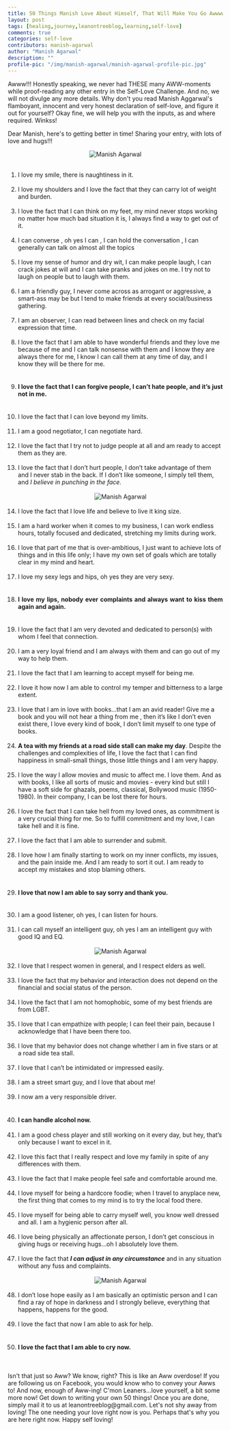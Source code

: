```yaml
---
title: 50 Things Manish Love About Himself, That Will Make You Go Awwww!!!
layout: post
tags: [healing,journey,leanontreeblog,learning,self-love]
comments: true
categories: self-love
contributors: manish-agarwal
author: "Manish Agarwal"
description: ""
profile-pic: "/img/manish-agarwal/manish-agarwal-profile-pic.jpg"
---
```

<p class="lot-text">Awww!!! Honestly speaking, we never had THESE many AWW-moments while proof-reading any other entry in the Self-Love Challenge. And no, we will not divulge any more details. Why don't you read Manish Aggarwal's flamboyant, innocent and very honest declaration of self-love, and figure it out for yourself? Okay fine, we will help you with the inputs, as and where required. Winkss!<!--more--><p/>
<p class="lot-text">Dear Manish, here's to getting better in time! Sharing your entry, with lots of love and hugs!!!<p/>

<div class="separator" style="clear: both; text-align: center;">
<img class="img-responsive center-block"  src="/img/manish-agarwal/manish-agarwal-1.JPG" alt="Manish Agarwal"/></div>
<br/>
<div class="post-body-list-container"><ol>
<li>
I love my smile, there is naughtiness in it.</li></br>
<li>
I love my shoulders and I love the fact that they can carry lot of weight and burden.</li></br>
<li>
I love the fact that I can think on my feet, my mind never stops working no matter how much bad situation it is, I always find a way to get out of it.</li></br>
<li>
I can converse , oh yes I can , I can hold the conversation , I can generally can talk on almost all the topics</li></br>
<li>
I love my sense of humor and dry wit, I can make people laugh, I can crack jokes at will and I can take pranks and jokes on me. I try not to laugh on people but to laugh with them.</li></br>
<li>
I am a friendly guy, I never come across as arrogant or aggressive, a smart-ass may be but I tend to make friends at every social/business gathering.</li></br>
<li>
I am an observer, I can read between lines and check on my facial expression that time.</li></br>
<li>
I love the fact that I am able to have wonderful friends and they love me because of me and I can talk nonsense with them and I know they are always there for me, I know I can call them at any time of day, and I know they will be there for me.</li></br>

<li><h4 style="text-align: justify;">
I love the fact that I can forgive people, I can’t hate people, and it’s just not in me.</h4>
</li>
<br />
<li>
I love the fact that I can love beyond my limits.</li></br>
<li>
I am a good negotiator, I can negotiate hard.</li></br>
<li>
I love the fact that I try not to judge people at all and am ready to accept them as they are.</li></br>
<li>
I love the fact that I don’t hurt people, I don’t take advantage of them and I never stab in the back. If I don’t like someone, I simply tell them, and <i>I believe in punching in the face.</i></li></br>

<div class="separator" style="clear: both; text-align: center;">
<img class="img-responsive center-block"  src="/img/manish-agarwal/manish-agarwal-2.JPG" alt="Manish Agarwal"/></div>
<br/>

<li>
I love the fact that I love life and believe to live it king size.</li></br>
<li>
I am a hard worker when it comes to my business, I can work endless hours, totally focused and dedicated, stretching my limits during work.</li></br>
<li>
I love that part of me that is over-ambitious, I just want to achieve lots of things and in this life only; I have my own set of goals which are totally clear in my mind and heart.</li></br>
<li>
I love my sexy legs and hips, oh yes they are very sexy.</li></br>
<li>
<h4 style="text-align: justify;">
I love my lips, nobody ever complaints and always want to kiss them again and again.</h4>
</li>
</br>
<li>
I love the fact that I am very devoted and dedicated to person(s) with whom I feel that connection.</li></br>
<li>
I am a very loyal friend and I am always with them and can go out of my way to help them.</li></br>
<li>
I love the fact that I am learning to accept myself for being me.</li></br>
<li>
I love it how now I am able to control my temper and bitterness to a large extent.</li></br>
<li>
I love that I am in love with books…that I am an avid reader! Give me a book and you will not hear a thing from me , then it’s like I don’t even exist there, I love every kind of book, I don’t limit myself to one type of books.</li></br>
<li>
<b>A tea with my friends at a road side stall can make my day</b>. Despite the challenges and complexities of life, I love the fact that I can find happiness in small-small things, those little things and I am very happy.</li></br>
<li>
I love the way I allow movies and music to affect me. I love them. And as with books, I like all sorts of music and movies - every kind but still I have a soft side for ghazals, poems, classical, Bollywood music (1950-1980). In their company, I can be lost there for hours.</li></br>
<li>
I love the fact that I can take hell from my loved ones, as commitment is a very crucial thing for me. So to fulfill commitment and my love, I can take hell and it is fine.</li></br>
<li>
I love the fact that I am able to surrender and submit.</li></br>
<li>
I love how I am finally starting to work on my inner conflicts, my issues, and the pain inside me. And I am ready to sort it out. I am ready to accept my mistakes and stop blaming others.</li></br>
<li>
<h4 style="text-align: justify;">
I love that now I am able to say sorry and thank you.</h4>
</li></br>
<li>
I am a good listener, oh yes, I can listen for hours.</li></br>
<li>
I can call myself an intelligent guy, oh yes I am an intelligent guy with good IQ and EQ.</li></br>
<div class="separator" style="clear: both; text-align: center;">
<img class="img-responsive center-block"  src="/img/manish-agarwal/manish-agarwal-3.JPG" alt="Manish Agarwal"/></div>
<br/>
<li>
I love that I respect women in general, and I respect elders as well.</li></br>
<li>
I love the fact that my behavior and interaction does not depend on the financial and social status of the person.</li></br>
<li>
I love the fact that I am not homophobic, some of my best friends are from LGBT.</li></br>
<li>
I love that I can empathize with people; I can feel their pain, because I acknowledge that I have been there too.</li></br>
<li>
I love that my behavior does not change whether I am in five stars or at a road side tea stall.</li></br>
<li>
I love that I can’t be intimidated or impressed easily.</li></br>
<li>
I am a street smart guy, and I love that about me!</li></br>
<li>
I now am a very responsible driver.</li></br>
<li>
<h4 style="text-align: justify;">
I can handle alcohol now.</h4></li>
<li>
I am a good chess player and still working on it every day, but hey, that’s only because I want to excel in it.</li></br>
<li>
I love this fact that I really respect and love my family in spite of any differences with them.</li></br>
<li>
I love the fact that I make people feel safe and comfortable around me.</li></br>
<li>
I love myself for being a hardcore foodie; when I travel to anyplace new, the first thing that comes to my mind is to try the local food there.</li></br>
<li>
I love myself for being able to carry myself well, you know well dressed and all. I am a hygienic person after all.</li></br>
<li>
I love being physically an affectionate person, I don’t get conscious in giving hugs or receiving hugs…oh I absolutely love them.</li></br>
<li>
I love the fact that <b><i>I can adjust in any circumstance</i></b> and in any situation without any fuss and complaints.</li></br>
<div class="separator" style="clear: both; text-align: center;">
<img class="img-responsive center-block"  src="/img/manish-agarwal/manish-agarwal-4.JPG" alt="Manish Agarwal"/></div>
<br/>
<li>
I don’t lose hope easily as I am basically an optimistic person and I can find a ray of hope in darkness and I strongly believe, everything that happens, happens for the good.</li></br>
<li>
I love the fact that now I am able to ask for help.</li></br>
<li>
<h4 style="text-align: justify;">
I love the fact that I am able to cry now.</h4></li></ol></div></br>
<p class="lot-text">Isn't that just so Aww? We know, right? This is like an Aww overdose! If you are following us on Facebook, you would know who to convey your Awws to! And now, enough of Aww-ing! C'mon Leaners...love yourself, a bit some more now! Get down to writing your own 50 things! Once you are done, simply mail it to us at <span class="label label-primary">leanontreeblog@gmail.com.</span> Let's not shy away from loving! The one needing your love right now is you. Perhaps that's why you are here right now. Happy self loving!</p>
